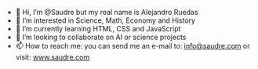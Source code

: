 - 👋 Hi, I’m @Saudre but my real name is Alejandro Ruedas
- 👀 I’m interested in Science, Math, Economy and History
- 🌱 I’m currently learning HTML, CSS and JavaScript
- 💞️ I’m looking to collaborate on AI or science projects
- 📫 How to reach me: you can send me an e-mail to: info@saudre.com or visit: www.saudre.com

<!---
Saudre/Saudre is a ✨ special ✨ repository because its `README.md` (this file) appears on your GitHub profile.
You can click the Preview link to take a look at your changes.
--->
